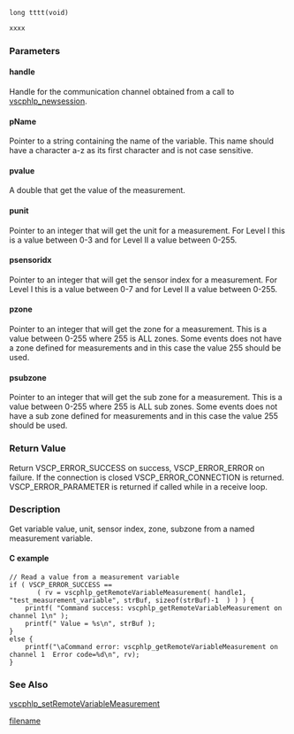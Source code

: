 

```clike
long tttt(void)
```

```python
xxxx
```

### Parameters

#### handle
Handle for the communication channel obtained from a call to [vscphlp_newsession](vscphlp_newsession.md).

#### pName
Pointer to a string containing the name of the variable. This name should have a character a-z as its first character and is not case sensitive.

#### pvalue
A double that get the value of the measurement.

#### punit
Pointer to an integer that will get the unit for a measurement. For Level I this is a value between 0-3 and for Level II a value between 0-255.

#### psensoridx
Pointer to an integer that will get the sensor index for a measurement. For Level I this is a value between 0-7 and for Level II a value between 0-255.

#### pzone
Pointer to an integer that will get the zone for a measurement. This is a value between 0-255 where 255 is ALL zones. Some events does not have a zone defined for measurements and in this case the value 255 should be used.

#### psubzone
Pointer to an integer that will get the sub zone for a measurement. This is a value between 0-255 where 255 is ALL sub zones. Some events does not have a sub zone defined for measurements and in this case the value 255 should be used.


### Return Value
Return VSCP_ERROR_SUCCESS on success, VSCP_ERROR_ERROR on failure. If the connection is closed VSCP_ERROR_CONNECTION is returned. VSCP_ERROR_PARAMETER is returned if called while in a receive loop.

### Description
Get variable value, unit, sensor index, zone, subzone from a named measurement variable. 

#### C example

```clike
// Read a value from a measurement variable 
if ( VSCP_ERROR_SUCCESS == 
       ( rv = vscphlp_getRemoteVariableMeasurement( handle1, "test_measurement_variable", strBuf, sizeof(strBuf)-1  ) ) ) {
    printf( "Command success: vscphlp_getRemoteVariableMeasurement on channel 1\n" );
    printf(" Value = %s\n", strBuf );
}
else {
    printf("\aCommand error: vscphlp_getRemoteVariableMeasurement on channel 1  Error code=%d\n", rv);
}
```


### See Also
[vscphlp_setRemoteVariableMeasurement](vscphlp_setremotevariablemeasurement.md)



[filename](./bottom_copyright.md ':include')